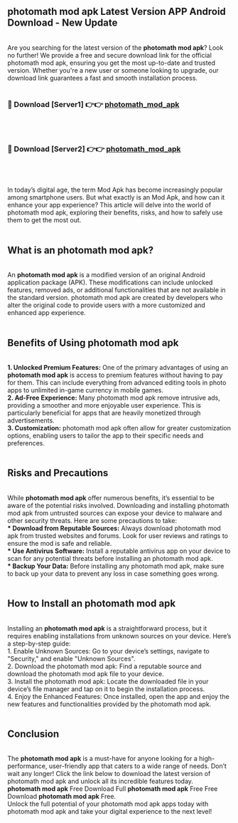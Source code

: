 ## photomath mod apk Latest Version APP Android Download - New Update
<br>
Are you searching for the latest version of the <strong>photomath mod apk</strong>? Look no further! We provide a free and secure download link for the official photomath mod apk, ensuring you get the most up-to-date and trusted version. Whether you're a new user or someone looking to upgrade, our download link guarantees a fast and smooth installation process.
<br>
<br>
<h3>🔴 Download [Server1] 👉👉 <a href="https://modyolo.store/photomath+mod+apk">photomath_mod_apk</a></h3><br>
<br>
<h3>🔴 Download [Server2] 👉👉 <a href="https://modyolo.store/photomath+mod+apk">photomath_mod_apk</a></h3><br>
<br>
<br>
In today’s digital age, the term Mod Apk has become increasingly popular among smartphone users. But what exactly is an Mod Apk, and how can it enhance your app experience? This article will delve into the world of photomath mod apk, exploring their benefits, risks, and how to safely use them to get the most out.
<br>
<br>
<h2>What is an photomath mod apk?</h2>
<br>
An <strong>photomath mod apk</strong> is a modified version of an original Android application package (APK). These modifications can include unlocked features, removed ads, or additional functionalities that are not available in the standard version. photomath mod apk are created by developers who alter the original code to provide users with a more customized and enhanced app experience.
<br>
<br>
<h2>Benefits of Using photomath mod apk</h2>
<br>
<strong> 1. Unlocked Premium Features:</strong> One of the primary advantages of using an <strong>photomath mod apk</strong> is access to premium features without having to pay for them. This can include everything from advanced editing tools in photo apps to unlimited in-game currency in mobile games.
<br>
<strong> 2. Ad-Free Experience:</strong> Many photomath mod apk remove intrusive ads, providing a smoother and more enjoyable user experience. This is particularly beneficial for apps that are heavily monetized through advertisements.
<br>
<strong> 3. Customization:</strong> photomath mod apk often allow for greater customization options, enabling users to tailor the app to their specific needs and preferences.
<br>
<br>
<h2>Risks and Precautions</h2>
<br>
While <strong>photomath mod apk</strong> offer numerous benefits, it’s essential to be aware of the potential risks involved. Downloading and installing photomath mod apk from untrusted sources can expose your device to malware and other security threats. Here are some precautions to take:
<br>
<strong> * Download from Reputable Sources:</strong> Always download photomath mod apk from trusted websites and forums. Look for user reviews and ratings to ensure the mod is safe and reliable.
<br>
<strong> * Use Antivirus Software:</strong> Install a reputable antivirus app on your device to scan for any potential threats before installing an photomath mod apk.
<br>
<strong> * Backup Your Data:</strong> Before installing any photomath mod apk, make sure to back up your data to prevent any loss in case something goes wrong.
<br>
<br>
<h2>How to Install an photomath mod apk</h2>
<br>
Installing an <strong>photomath mod apk</strong> is a straightforward process, but it requires enabling installations from unknown sources on your device. Here’s a step-by-step guide:
<br>
 1. Enable Unknown Sources: Go to your device’s settings, navigate to "Security," and enable "Unknown Sources".
<br>
 2. Download the photomath mod apk: Find a reputable source and download the photomath mod apk file to your device.
<br>
 3. Install the photomath mod apk: Locate the downloaded file in your device’s file manager and tap on it to begin the installation process.
<br>
 4. Enjoy the Enhanced Features: Once installed, open the app and enjoy the new features and functionalities provided by the photomath mod apk.
<br>
<br>
<h2><strong>Conclusion</strong></h2>
<br>
The <strong>photomath mod apk</strong> is a must-have for anyone looking for a high-performance, user-friendly app that caters to a wide range of needs. Don’t wait any longer! Click the link below to download the latest version of photomath mod apk and unlock all its incredible features today.
<br>
<strong>photomath mod apk</strong> Free Download Full <strong>photomath mod apk</strong> Free Free Download <strong>photomath mod apk</strong> Free.
<br>
Unlock the full potential of your photomath mod apk apps today with photomath mod apk and take your digital experience to the next level!